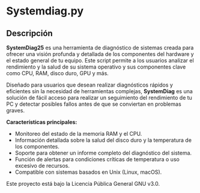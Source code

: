 # Systemdiag.py

## Descripción

**SystemDiag25** es una herramienta de diagnóstico de sistemas creada para ofrecer una visión profunda y detallada de los componentes del hardware y el estado general de tu equipo. Este script permite a los usuarios analizar el rendimiento y la salud de su sistema operativo y sus componentes clave como CPU, RAM, disco duro, GPU y más.

Diseñado para usuarios que desean realizar diagnósticos rápidos y eficientes sin la necesidad de herramientas complejas, **SystemDiag** es una solución de fácil acceso para realizar un seguimiento del rendimiento de tu PC y detectar posibles fallos antes de que se conviertan en problemas graves.

**Características principales:**
- Monitoreo del estado de la memoria RAM y el CPU.
- Información detallada sobre la salud del disco duro y la temperatura de los componentes.
- Soporte para obtener un informe completo del diagnóstico del sistema.
- Función de alertas para condiciones críticas de temperatura o uso excesivo de recursos.
- Compatible con sistemas basados en Unix (Linux, macOS).

Este proyecto está bajo la Licencia Pública General GNU v3.0.




